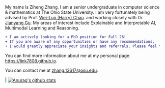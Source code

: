 My name is Ziheng Zhang.
I am a senior undergraduate in computer science & mathematics at The Ohio State University. I am very fortunately being advised by Prof. [Wei-Lun (Harry) Chao](https://sites.google.com/view/wei-lun-harry-chao). and working closely with Dr. [Jianyang Gu](https://vimar-gu.github.io).
My areas of interest include Explainable and Interpretable AI, Multimodal Learning and Reasoning.

```diff
+ I am actively looking for a PhD position for Fall 26! 
+ If you are aware of any opportunities or have any recommendations,
+ I would greatly appreciate your insights and referrals. Please feel free to reach out!
```
You can find more information about me at my personal page: https://link7808.github.io.

You can contact me at zhang.13617@osu.edu.


| <a href="https://github.com/anuraghazra/github-readme-stats"><img align="center" src="https://github-readme-stats.vercel.app/api?username=Link7808&show_icons=true&include_all_commits=true&theme=buefy&hide_border=true" alt="Anurag's github stats" /></a> 
